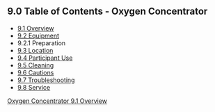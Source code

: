 ## 9.0 Table of Contents - Oxygen Concentrator

* [9.1 Overview](:pages_path:/manuals/oxygen-concentrator/9-01-overview.md)
* [9.2 Equipment](:pages_path:/manuals/oxygen-concentrator/9-02-equipment.md)
 * 9.2.1 Preparation
* [9.3 Location](:pages_path:/manuals/oxygen-concentrator/9-03-location.md)
* [9.4 Participant Use](:pages_path:/manuals/oxygen-concentrator/9-04-ppt-use.md)
* [9.5 Cleaning](:pages_path:/manuals/oxygen-concentrator/9-05-cleaning.md)
* [9.6 Cautions](:pages_path:/manuals/oxygen-concentrator/9-06-cautions.md)
* [9.7 Troubleshooting](:pages_path:/manuals/oxygen-concentrator/9-07-troubleshooting.md)
* [9.8 Service](:pages_path:/manuals/oxygen-concentrator/9-08-service.md)


<div class="center">
<div class="btn-group">
  <a href=":pages_path:/manuals/oxygen-concentrator" class="btn btn-default">
    <span class="glyphicon glyphicon-chevron-up"></span>
    Oxygen Concentrator
  </a>

  <a href=":pages_path:/manuals/oxygen-concentrator/9-01-overview.md" class="btn btn-success">
    9.1 Overview
    <span class="glyphicon glyphicon-chevron-right"></span>
  </a>
</div>
</div>